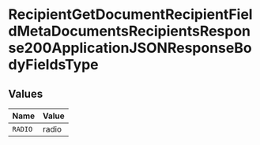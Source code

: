 # RecipientGetDocumentRecipientFieldMetaDocumentsRecipientsResponse200ApplicationJSONResponseBodyFieldsType


## Values

| Name    | Value   |
| ------- | ------- |
| `RADIO` | radio   |